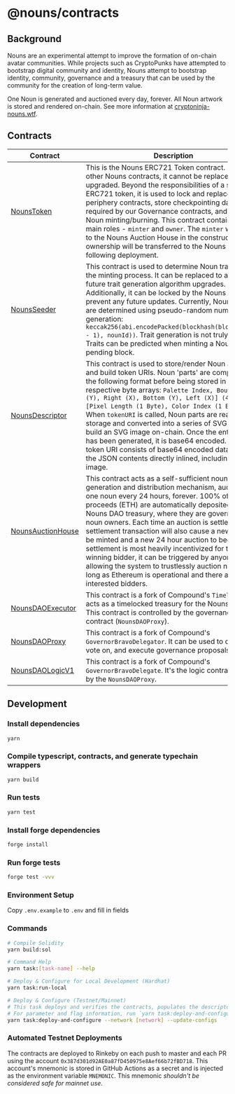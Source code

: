# @nouns/contracts

## Background

Nouns are an experimental attempt to improve the formation of on-chain avatar communities. While projects such as CryptoPunks have attempted to bootstrap digital community and identity, Nouns attempt to bootstrap identity, community, governance and a treasury that can be used by the community for the creation of long-term value.

One Noun is generated and auctioned every day, forever. All Noun artwork is stored and rendered on-chain. See more information at [cryptoninja-nouns.wtf](https://cryptoninja-nouns.wtf/).

## Contracts

| Contract                                                        | Description                                                                                                                                                                                                                                                                                                                                                                                                                                                                                                                                                                                                                             | Address                                                                                                               |
| --------------------------------------------------------------- | --------------------------------------------------------------------------------------------------------------------------------------------------------------------------------------------------------------------------------------------------------------------------------------------------------------------------------------------------------------------------------------------------------------------------------------------------------------------------------------------------------------------------------------------------------------------------------------------------------------------------------------- | --------------------------------------------------------------------------------------------------------------------- |
| [NounsToken](./contracts/NounsToken.sol)                        | This is the Nouns ERC721 Token contract. Unlike other Nouns contracts, it cannot be replaced or upgraded. Beyond the responsibilities of a standard ERC721 token, it is used to lock and replace periphery contracts, store checkpointing data required by our Governance contracts, and control Noun minting/burning. This contract contains two main roles - `minter` and `owner`. The `minter` will be set to the Nouns Auction House in the constructor and ownership will be transferred to the Nouns DAO following deployment.                                                                                                    | [0x9C8fF314C9Bc7F6e59A9d9225Fb22946427eDC03](https://etherscan.io/address/0x9C8fF314C9Bc7F6e59A9d9225Fb22946427eDC03) |
| [NounsSeeder](./contracts/NounsSeeder.sol)                      | This contract is used to determine Noun traits during the minting process. It can be replaced to allow for future trait generation algorithm upgrades. Additionally, it can be locked by the Nouns DAO to prevent any future updates. Currently, Noun traits are determined using pseudo-random number generation: `keccak256(abi.encodePacked(blockhash(block.number - 1), nounId))`. Trait generation is not truly random. Traits can be predicted when minting a Noun on the pending block.                                                                                                                                          | [0xCC8a0FB5ab3C7132c1b2A0109142Fb112c4Ce515](https://etherscan.io/address/0xCC8a0FB5ab3C7132c1b2A0109142Fb112c4Ce515) |
| [NounsDescriptor](./contracts/NounsDescriptor.sol)              | This contract is used to store/render Noun artwork and build token URIs. Noun 'parts' are compressed in the following format before being stored in their respective byte arrays: `Palette Index, Bounds [Top (Y), Right (X), Bottom (Y), Left (X)] (4 Bytes), [Pixel Length (1 Byte), Color Index (1 Byte)][]`. When `tokenURI` is called, Noun parts are read from storage and converted into a series of SVG rects to build an SVG image on-chain. Once the entire SVG has been generated, it is base64 encoded. The token URI consists of base64 encoded data URI with the JSON contents directly inlined, including the SVG image. | [0x0Cfdb3Ba1694c2bb2CFACB0339ad7b1Ae5932B63](https://etherscan.io/address/0x0Cfdb3Ba1694c2bb2CFACB0339ad7b1Ae5932B63) |
| [NounsAuctionHouse](./contracts/NounsAuctionHouse.sol)          | This contract acts as a self-sufficient noun generation and distribution mechanism, auctioning one noun every 24 hours, forever. 100% of auction proceeds (ETH) are automatically deposited in the Nouns DAO treasury, where they are governed by noun owners. Each time an auction is settled, the settlement transaction will also cause a new noun to be minted and a new 24 hour auction to begin. While settlement is most heavily incentivized for the winning bidder, it can be triggered by anyone, allowing the system to trustlessly auction nouns as long as Ethereum is operational and there are interested bidders.       | [0xF15a943787014461d94da08aD4040f79Cd7c124e](https://etherscan.io/address/0xF15a943787014461d94da08aD4040f79Cd7c124e) |
| [NounsDAOExecutor](./contracts/governance/NounsDAOExecutor.sol) | This contract is a fork of Compound's `Timelock`. It acts as a timelocked treasury for the Nouns DAO. This contract is controlled by the governance contract (`NounsDAOProxy`).                                                                                                                                                                                                                                                                                                                                                                                                                                                         | [0x0BC3807Ec262cB779b38D65b38158acC3bfedE10](https://etherscan.io/address/0x0BC3807Ec262cB779b38D65b38158acC3bfedE10) |
| [NounsDAOProxy](./contracts/governance/NounsDAOProxy.sol)       | This contract is a fork of Compound's `GovernorBravoDelegator`. It can be used to create, vote on, and execute governance proposals.                                                                                                                                                                                                                                                                                                                                                                                                                                                                                                    | [0x6f3E6272A167e8AcCb32072d08E0957F9c79223d](https://etherscan.io/address/0x6f3E6272A167e8AcCb32072d08E0957F9c79223d) |
| [NounsDAOLogicV1](./contracts/governance/NounsDAOLogicV1.sol)   | This contract is a fork of Compound's `GovernorBravoDelegate`. It's the logic contract used by the `NounsDAOProxy`.                                                                                                                                                                                                                                                                                                                                                                                                                                                                                                                     | [0xa43aFE317985726E4e194eb061Af77fbCb43F944](https://etherscan.io/address/0xa43aFE317985726E4e194eb061Af77fbCb43F944) |

## Development

### Install dependencies

```sh
yarn
```

### Compile typescript, contracts, and generate typechain wrappers

```sh
yarn build
```

### Run tests

```sh
yarn test
```

### Install forge dependencies

```sh
forge install
```

### Run forge tests

```sh
forge test -vvv
```

### Environment Setup

Copy `.env.example` to `.env` and fill in fields

### Commands

```sh
# Compile Solidity
yarn build:sol

# Command Help
yarn task:[task-name] --help

# Deploy & Configure for Local Development (Hardhat)
yarn task:run-local

# Deploy & Configure (Testnet/Mainnet)
# This task deploys and verifies the contracts, populates the descriptor, and transfers contract ownership.
# For parameter and flag information, run `yarn task:deploy-and-configure --help`.
yarn task:deploy-and-configure --network [network] --update-configs
```

### Automated Testnet Deployments

The contracts are deployed to Rinkeby on each push to master and each PR using the account `0x387d301d92AE0a87fD450975e8Aef66b72fBD718`. This account's mnemonic is stored in GitHub Actions as a secret and is injected as the environment variable `MNEMONIC`. This mnemonic _shouldn't be considered safe for mainnet use_.
